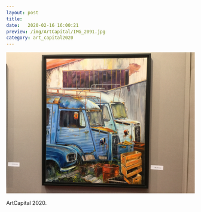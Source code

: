 ```yaml
---
layout: post
title:  
date:   2020-02-16 16:00:21
preview: /img/ArtCapital/IMG_2091.jpg
category: art_capital2020
---
```


![Picture 1](/img/ArtCapital/IMG_2091.jpg) 


ArtCapital 2020.


